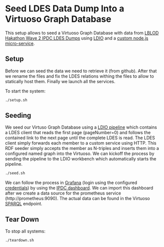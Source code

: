 # Seed LDES Data Dump Into a Virtuoso Graph Database
This setup allows to seed a Virtuoso  Graph Database with data from [LBLOD Hakathon Wave 2 IPDC LDES Dumps](https://github.com/lblod/Semantics-YourFingertips-hackathon-wave-2-IPDC-LEDS-dumps/tree/master) using [LDIO](https://github.com/Informatievlaanderen/VSDS-Linked-Data-Interactions/tree/main) and a [custom node.js micro-service](./rdf-seeder/).

## Setup
Before we can seed the data we need to retrieve it (from github). After that we rename the files and fix the LDES relations withing the files to allow to statically host them. Finally we launch all the services.

To start the system:
```bash
./setup.sh
```

## Seeding
We seed our Virtuso Graph Database using a [LDIO pipeline](./workbench/client-pipeline.yml) which contains a LDES client that reads the first page (pageNumber=0) and follows the contained link to the next page until the complete LDES is read. The LDES client simply forwards each member to a custom service using HTTP. This RDF seeder simply accepts the member as N-triples and inserts them into a configured named graph into the Virtuoso. We can kickoff the process by sending the pipeline to the LDIO workbench which automatically starts the pipeline.

```bash
./seed.sh
```

We can follow the process in [Grafana](http://localhost:3000) (login using the configured [credentials](./.env)) by using the [IPDC dashboard](./grafana/IPDC-dashboard.json). We can import this dashboard after we create a data source for the prometheus service (http://prometheus:9090). The actual data can be found in the Virtuoso [SPARQL](http://localhost:8890/sparql) endpoint.


## Tear Down
To stop all systems:
```bash
./teardown.sh
```
